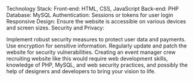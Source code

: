 Technology Stack:
Front-end: HTML, CSS, JavaScript
Back-end: PHP
Database: MySQL
Authentication: Sessions or tokens for user login
Responsive Design: Ensure the website is accessible on various devices and screen sizes.
Security and Privacy:

Implement robust security measures to protect user data and payments.
Use encryption for sensitive information.
Regularly update and patch the website for security vulnerabilities.
Creating an event manager crew recruiting website like this would require web development skills, knowledge of PHP, MySQL, and web security practices, and possibly the help of designers and developers to bring your vision to life.




